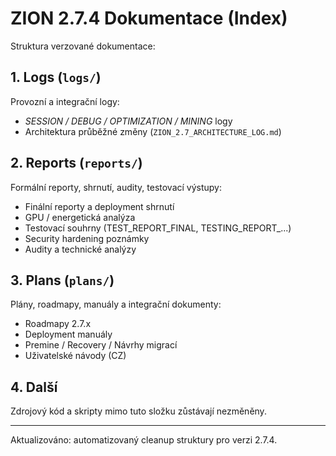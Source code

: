 # ZION 2.7.4 Dokumentace (Index)

Struktura verzované dokumentace:

## 1. Logs (`logs/`)
Provozní a integrační logy:
- *SESSION / DEBUG / OPTIMIZATION / MINING* logy
- Architektura průběžné změny (`ZION_2.7_ARCHITECTURE_LOG.md`)

## 2. Reports (`reports/`)
Formální reporty, shrnutí, audity, testovací výstupy:
- Finální reporty a deployment shrnutí
- GPU / energetická analýza
- Testovací souhrny (TEST_REPORT_FINAL, TESTING_REPORT_...)
- Security hardening poznámky
- Audity a technické analýzy

## 3. Plans (`plans/`)
Plány, roadmapy, manuály a integrační dokumenty:
- Roadmapy 2.7.x
- Deployment manuály
- Premine / Recovery / Návrhy migrací
- Uživatelské návody (CZ)

## 4. Další
Zdrojový kód a skripty mimo tuto složku zůstávají nezměněny.

---
Aktualizováno: automatizovaný cleanup struktury pro verzi 2.7.4.
